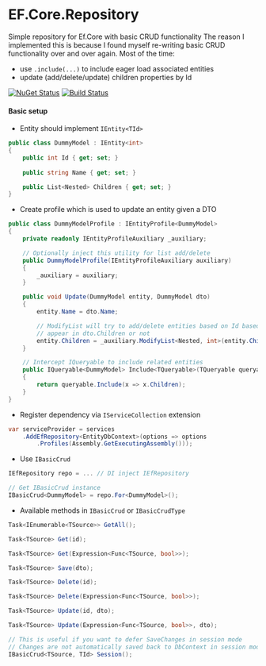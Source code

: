 # EF.Core.Repository

Simple repository for Ef.Core with basic CRUD functionality
The reason I implemented this is because I found myself re-writing basic CRUD functionality over and over again. Most of the time:
- use `.include(...)` to include eager load associated entities
- update (add/delete/update) children properties by Id

[![NuGet Status](https://img.shields.io/nuget/v/SimpleEfCoreRepository.svg)](https://www.nuget.org/packages/SimpleEfCoreRepository/)
[![Build Status](https://travis-ci.com/amir734jj/ef-core-repository.svg?branch=master)](https://travis-ci.com/amir734jj/ef-core-repository)

#### Basic setup

- Entity should implement `IEntity<TId>`
```c#
public class DummyModel : IEntity<int>
{
    public int Id { get; set; }
    
    public string Name { get; set; }

    public List<Nested> Children { get; set; }
}
```

- Create profile which is used to update an entity given a DTO

```c#
public class DummyModelProfile : IEntityProfile<DummyModel> 
{
    private readonly IEntityProfileAuxiliary _auxiliary;

    // Optionally inject this utility for list add/delete
    public DummyModelProfile(IEntityProfileAuxiliary auxiliary)
    {
        _auxiliary = auxiliary;
    }

    public void Update(DummyModel entity, DummyModel dto)
    {
        entity.Name = dto.Name;

        // ModifyList will try to add/delete entities based on Id based on whether they
        // appear in dto.Children or not 
        entity.Children = _auxiliary.ModifyList<Nested, int>(entity.Children, dto.Children);
    }

    // Intercept IQueryable to include related entities
    public IQueryable<DummyModel> Include<TQueryable>(TQueryable queryable) where TQueryable : IQueryable<DummyModel>
    {
        return queryable.Include(x => x.Children);
    }
}
```

- Register dependency via `IServiceCollection` extension

```c#
var serviceProvider = services
    .AddEfRepository<EntityDbContext>(options => options
        .Profiles(Assembly.GetExecutingAssembly()));
```

- Use `IBasicCrud`
```c#
IEfRepository repo = ... // DI inject IEfRepository

// Get IBasicCrud instance
IBasicCrud<DummyModel> = repo.For<DummyModel>();
```

- Available methods in `IBasicCrud` or `IBasicCrudType`
```c#
Task<IEnumerable<TSource>> GetAll();

Task<TSource> Get(id);

Task<TSource> Get(Expression<Func<TSource, bool>>);

Task<TSource> Save(dto);

Task<TSource> Delete(id);

Task<TSource> Delete(Expression<Func<TSource, bool>>);

Task<TSource> Update(id, dto);

Task<TSource> Update(Expression<Func<TSource, bool>>, dto);

// This is useful if you want to defer SaveChanges in session mode
// Changes are not automatically saved back to DbContext in session mode
IBasicCrud<TSource, TId> Session();
```
